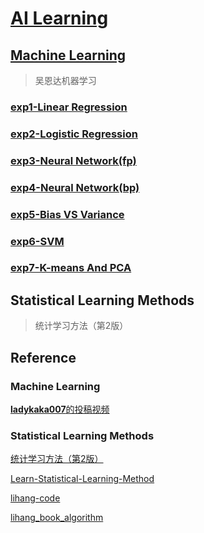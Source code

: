 # [AI Learning](https://github.com/Euler0525/AI-Learning)

## [Machine Learning](https://github.com/Euler0525/AI-Learning/tree/master/Machine_Learning)

> 吴恩达机器学习

### [exp1-Linear Regression](https://github.com/Euler0525/AI-Learning/tree/master/Machine_Learning/exp1-Linear_Regression)

### [exp2-Logistic Regression](https://github.com/Euler0525/AI-Learning/tree/master/Machine_Learning/exp2-Logistic_Regression/)

### [exp3-Neural Network(fp)](https://github.com/Euler0525/AI-Learning/tree/master/Machine_Learning/exp3-Neural_Network%28fp%29/)

### [exp4-Neural Network(bp)](https://github.com/Euler0525/AI-Learning/tree/master/Machine_Learning/exp4-Neural_NetWork%28bp%29/)

### [exp5-Bias VS Variance](https://github.com/Euler0525/AI-Learning/tree/master/Machine_Learning/exp5-Bias_VS_Variance)

### [exp6-SVM](https://github.com/Euler0525/AI-Learning/tree/master/Machine_Learning/exp6-SVM/)

### [exp7-K-means And PCA](https://github.com/Euler0525/AI-Learning/tree/master/Machine_Learning/exp7-K-means_And_PCA/)

## Statistical Learning Methods

> 统计学习方法（第2版）



## Reference

### Machine Learning

[**ladykaka007**的投稿视频](https://space.bilibili.com/49109393/video)

### Statistical Learning Methods

[统计学习方法（第2版）](https://book.douban.com/subject/33437381/)

[Learn-Statistical-Learning-Method](https://github.com/hktxt/Learn-Statistical-Learning-Method)

[lihang-code](https://github.com/fengdu78/lihang-code)

[lihang_book_algorithm](https://github.com/WenDesi/lihang_book_algorithm)
